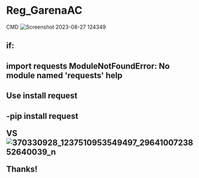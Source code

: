 # Reg_GarenaAC

CMD
![Screenshot 2023-08-27 124349](https://github.com/ThienObito/Reg_GarenaAC/assets/93480106/902eaae2-8a1e-4c0e-b631-3685c7a19c9d)
<h2>if:<h2/>
import requests
ModuleNotFoundError: No module named 'requests' help 
<h2>Use install request<h2/>
-pip install request

VS
![370330928_1237510953549497_2964100723852640039_n](https://github.com/ThienObito/Reg_GarenaAC/assets/93480106/20b19c28-2e2b-4a69-8efe-904604728903)

Thanks!


